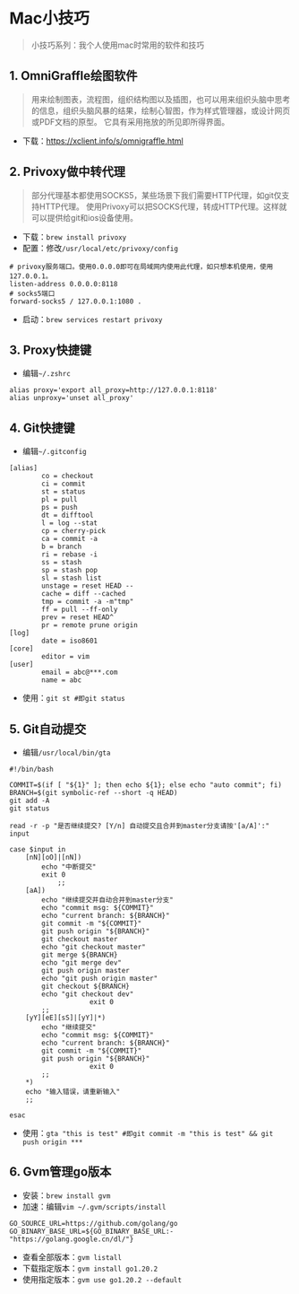 # Mac小技巧

> 小技巧系列：我个人使用mac时常用的软件和技巧

## 1. OmniGraffle绘图软件

> 用来绘制图表，流程图，组织结构图以及插图，也可以用来组织头脑中思考的信息，组织头脑风暴的结果，绘制心智图，作为样式管理器，或设计网页或PDF文档的原型。
它具有采用拖放的所见即所得界面。

- 下载：https://xclient.info/s/omnigraffle.html

## 2. Privoxy做中转代理

> 部分代理基本都使用SOCKS5，某些场景下我们需要HTTP代理，如git仅支持HTTP代理。
> 使用Privoxy可以把SOCKS代理，转成HTTP代理。这样就可以提供给git和ios设备使用。

- 下载：`brew install privoxy`
- 配置：修改`/usr/local/etc/privoxy/config`

```shell
# privoxy服务端口。使用0.0.0.0即可在局域网内使用此代理，如只想本机使用，使用127.0.0.1。
listen-address 0.0.0.0:8118
# socks5端口
forward-socks5 / 127.0.0.1:1080 .
```

- 启动：`brew services restart privoxy`

## 3. Proxy快捷键

- 编辑`~/.zshrc`

```shell
alias proxy='export all_proxy=http://127.0.0.1:8118'
alias unproxy='unset all_proxy'
```

## 4. Git快捷键

- 编辑`~/.gitconfig`

```shell
[alias]
        co = checkout
        ci = commit
        st = status
        pl = pull
        ps = push
        dt = difftool
        l = log --stat
        cp = cherry-pick
        ca = commit -a
        b = branch
        ri = rebase -i
        ss = stash
        sp = stash pop
        sl = stash list
        unstage = reset HEAD --
        cache = diff --cached
        tmp = commit -a -m"tmp"
        ff = pull --ff-only
        prev = reset HEAD^
        pr = remote prune origin   
[log]
        date = iso8601
[core]
        editor = vim
[user]
        email = abc@***.com
        name = abc
```

- 使用：`git st #即git status`

## 5. Git自动提交

- 编辑`/usr/local/bin/gta`

```shell
#!/bin/bash

COMMIT=$(if [ "${1}" ]; then echo ${1}; else echo "auto commit"; fi)
BRANCH=$(git symbolic-ref --short -q HEAD)
git add -A
git status

read -r -p "是否继续提交? [Y/n] 自动提交且合并到master分支请按'[a/A]':" input

case $input in
    [nN][oO]|[nN])
        echo "中断提交"
        exit 0
            ;;
    [aA])
        echo "继续提交并自动合并到master分支"
        echo "commit msg: ${COMMIT}"
        echo "current branch: ${BRANCH}"
        git commit -m "${COMMIT}"
        git push origin "${BRANCH}"
        git checkout master
        echo "git checkout master"
        git merge ${BRANCH}
        echo "git merge dev"
        git push origin master
        echo "git push origin master"
        git checkout ${BRANCH}
        echo "git checkout dev"
                    exit 0
        ;;
    [yY][eE][sS]|[yY]|*)
        echo "继续提交"
        echo "commit msg: ${COMMIT}"
        echo "current branch: ${BRANCH}"
        git commit -m "${COMMIT}"
        git push origin "${BRANCH}"
                    exit 0
        ;;
    *)
    echo "输入错误，请重新输入"
    ;;

esac
```

- 使用：`gta "this is test" #即git commit -m "this is test" && git push origin ***`

## 6. Gvm管理go版本

- 安装：`brew install gvm`
- 加速：编辑`vim ~/.gvm/scripts/install`

```shell
GO_SOURCE_URL=https://github.com/golang/go
GO_BINARY_BASE_URL=${GO_BINARY_BASE_URL:-"https://golang.google.cn/dl/"}
```

- 查看全部版本：`gvm listall`
- 下载指定版本：`gvm install go1.20.2`
- 使用指定版本：`gvm use go1.20.2 --default`